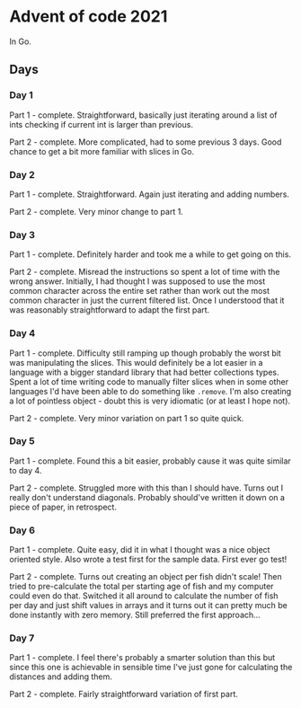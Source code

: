 # Advent of code 2021

In Go.

## Days

### Day 1

Part 1 - complete. Straightforward, basically just iterating around a list of ints checking if
current int is larger than previous.

Part 2 - complete. More complicated, had to some previous 3 days. Good chance to get a bit more
familiar with slices in Go.

### Day 2

Part 1 - complete. Straightforward. Again just iterating and adding numbers.

Part 2 - complete. Very minor change to part 1.

### Day 3

Part 1 - complete. Definitely harder and took me a while to get going on this.

Part 2 - complete. Misread the instructions so spent a lot of time with the wrong answer. Initially,
I had thought I was supposed to use the most common character across the entire set rather than
work out the most common character in just the current filtered list. Once I understood that it was
reasonably straightforward to adapt the first part.

### Day 4

Part 1 - complete. Difficulty still ramping up though probably the worst bit was manipulating the
slices. This would definitely be a lot easier in a language with a bigger standard library that 
had better collections types. Spent a lot of time writing code to manually filter slices when in 
some other languages I'd have been able to do something like `.remove`. I'm also creating a lot
of pointless object - doubt this is very idiomatic (or at least I hope not).

Part 2 - complete. Very minor variation on part 1 so quite quick.

### Day 5

Part 1 - complete. Found this a bit easier, probably cause it was quite similar to day 4.

Part 2 - complete. Struggled more with this than I should have. Turns out I really don't understand
diagonals. Probably should've written it down on a piece of paper, in retrospect.

### Day 6

Part 1 - complete. Quite easy, did it in what I thought was a nice object oriented style. Also wrote
a test first for the sample data. First ever go test!

Part 2 - complete. Turns out creating an object per fish didn't scale! Then tried to pre-calculate
the total per starting age of fish and my computer could even do that. Switched it all around to
calculate the number of fish per day and just shift values in arrays and it turns out it can pretty
much be done instantly with zero memory. Still preferred the first approach...

### Day 7

Part 1 - complete. I feel there's probably a smarter solution than this but since this one is
achievable in sensible time I've just gone for calculating the distances and adding them.

Part 2 - complete. Fairly straightforward variation of first part.
